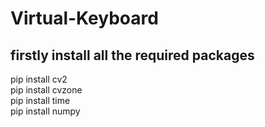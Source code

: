 # Virtual-Keyboard
## firstly install all the required packages
pip install cv2 <br>
pip install cvzone<br>
pip install time<br>
pip install numpy
